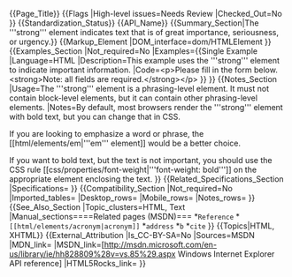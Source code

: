 {{Page_Title}}
{{Flags
|High-level issues=Needs Review
|Checked_Out=No
}}
{{Standardization_Status}}
{{API_Name}}
{{Summary_Section|The '''strong''' element indicates text that is of great importance, seriousness, or urgency.}}
{{Markup_Element
|DOM_interface=dom/HTMLElement
}}
{{Examples_Section
|Not_required=No
|Examples={{Single Example
|Language=HTML
|Description=This example uses the '''strong''' element to indicate important information.
|Code=&lt;p>Please fill in the form below.
&lt;strong>Note: all fields are required.&lt;/strong>&lt;/p>
}}
}}
{{Notes_Section
|Usage=The '''strong''' element is a phrasing-level element. It must not contain block-level elements, but it can contain other phrasing-level elements.
|Notes=By default, most browsers render the '''strong''' element with bold text, but you can change that in CSS.

If you are looking to emphasize a word or phrase, the [[html/elements/em|'''em''' element]] would be a better choice.

If you want to bold text, but the text is not important, you should use the CSS rule [[css/properties/font-weight|'''font-weight: bold''']] on the appropriate element enclosing the text.
}}
{{Related_Specifications_Section
|Specifications=
}}
{{Compatibility_Section
|Not_required=No
|Imported_tables=
|Desktop_rows=
|Mobile_rows=
|Notes_rows=
}}
{{See_Also_Section
|Topic_clusters=HTML, Text
|Manual_sections====Related pages (MSDN)===
*<code>Reference</code>
*<code>[[html/elements/acronym|acronym]]</code>
*<code>address</code>
*<code>b</code>
*<code>cite</code>
}}
{{Topics|HTML, XHTML}}
{{External_Attribution
|Is_CC-BY-SA=No
|Sources=MSDN
|MDN_link=
|MSDN_link=[http://msdn.microsoft.com/en-us/library/ie/hh828809%28v=vs.85%29.aspx Windows Internet Explorer API reference]
|HTML5Rocks_link=
}}